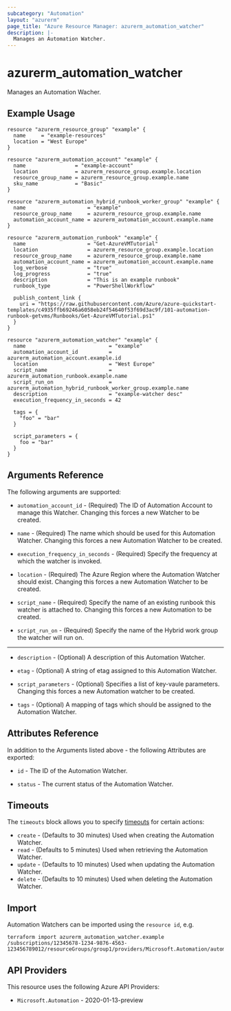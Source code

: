 ```yaml
---
subcategory: "Automation"
layout: "azurerm"
page_title: "Azure Resource Manager: azurerm_automation_watcher"
description: |-
  Manages an Automation Watcher.
---
```


# azurerm_automation_watcher

Manages an Automation Wacher.

## Example Usage

```hcl
resource "azurerm_resource_group" "example" {
  name     = "example-resources"
  location = "West Europe"
}

resource "azurerm_automation_account" "example" {
  name                = "example-account"
  location            = azurerm_resource_group.example.location
  resource_group_name = azurerm_resource_group.example.name
  sku_name            = "Basic"
}

resource "azurerm_automation_hybrid_runbook_worker_group" "example" {
  name                    = "example"
  resource_group_name     = azurerm_resource_group.example.name
  automation_account_name = azurerm_automation_account.example.name
}

resource "azurerm_automation_runbook" "example" {
  name                    = "Get-AzureVMTutorial"
  location                = azurerm_resource_group.example.location
  resource_group_name     = azurerm_resource_group.example.name
  automation_account_name = azurerm_automation_account.example.name
  log_verbose             = "true"
  log_progress            = "true"
  description             = "This is an example runbook"
  runbook_type            = "PowerShellWorkflow"

  publish_content_link {
    uri = "https://raw.githubusercontent.com/Azure/azure-quickstart-templates/c4935ffb69246a6058eb24f54640f53f69d3ac9f/101-automation-runbook-getvms/Runbooks/Get-AzureVMTutorial.ps1"
  }
}

resource "azurerm_automation_watcher" "example" {
  name                           = "example"
  automation_account_id          = azurerm_automation_account.example.id
  location                       = "West Europe"
  script_name                    = azurerm_automation_runbook.example.name
  script_run_on                  = azurerm_automation_hybrid_runbook_worker_group.example.name
  description                    = "example-watcher desc"
  execution_frequency_in_seconds = 42

  tags = {
    "foo" = "bar"
  }

  script_parameters = {
    foo = "bar"
  }
}
```

## Arguments Reference

The following arguments are supported:

* `automation_account_id` - (Required) The ID of Automation Account to manage this Watcher. Changing this forces a new Watcher to be created.

* `name` - (Required) The name which should be used for this Automation Watcher. Changing this forces a new Automation Watcher to be created.

* `execution_frequency_in_seconds` - (Required) Specify the frequency at which the watcher is invoked.

* `location` - (Required) The Azure Region where the Automation Watcher should exist. Changing this forces a new Automation Watcher to be created.

* `script_name` - (Required) Specify the name of an existing runbook this watcher is attached to. Changing this forces a new Automation to be created.

* `script_run_on` - (Required) Specify the name of the Hybrid work group the watcher will run on.

---

* `description` - (Optional) A description of this Automation Watcher.

* `etag` - (Optional) A string of etag assigned to this Automation Watcher.

* `script_parameters` - (Optional) Specifies a list of key-vaule parameters. Changing this forces a new Automation watcher to be created.

* `tags` - (Optional) A mapping of tags which should be assigned to the Automation Watcher.

## Attributes Reference

In addition to the Arguments listed above - the following Attributes are exported:

* `id` - The ID of the Automation Watcher.

* `status` - The current status of the Automation Watcher.

## Timeouts

The `timeouts` block allows you to specify [timeouts](https://developer.hashicorp.com/terraform/language/resources/configure#define-operation-timeouts) for certain actions:

* `create` - (Defaults to 30 minutes) Used when creating the Automation Watcher.
* `read` - (Defaults to 5 minutes) Used when retrieving the Automation Watcher.
* `update` - (Defaults to 10 minutes) Used when updating the Automation Watcher.
* `delete` - (Defaults to 10 minutes) Used when deleting the Automation Watcher.

## Import

Automation Watchers can be imported using the `resource id`, e.g.

```shell
terraform import azurerm_automation_watcher.example /subscriptions/12345678-1234-9876-4563-123456789012/resourceGroups/group1/providers/Microsoft.Automation/automationAccounts/account1/watchers/watch1
```

## API Providers
<!-- This section is generated, changes will be overwritten -->
This resource uses the following Azure API Providers:

* `Microsoft.Automation` - 2020-01-13-preview
